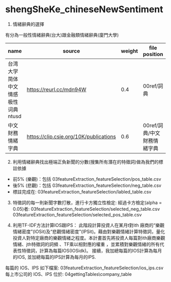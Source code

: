 shengSheKe_chineseNewSentiment
==============================

1. 情緒辭典的選擇

有分為一般性情緒辭典(台大)跟金融類情緒辭典(廈門大學)


|    name    | source |weight|file position
| ---------- | --- |--------|------|
| 台湾大学简体中文情感极性词典ntusd |  https://reurl.cc/mdn94W |0.4|00ref/詞典|
| 中文財務情緒字典 |https://clip.csie.org/10K/publications |0.6|00ref/詞典/中文財務情緒字典|


2. 利用情緒辭典找出極端正負新聞的分數(搜集所有潛在的特徵詞)做為我們的標註依據
  -  前5% (樂觀)：包括 03featureExtraction_featureSelection/pos_table.csv
  -  後5% (悲觀)：包括 03featureExtraction_featureSelection/neg_table.csv
  -  標註完成在: 03featureExtraction_featureSelection/labled_table.csv

3. 特徵詞的每一則新聞字數打散，進行卡方獨立性檢定:
經過卡方檢定(alpha = 0.05)者:
03featureExtraction_featureSelection/selected_neg_table.csv
03featureExtraction_featureSelection/selected_pos_table.csv


4. 利用TF-IDF方法計算IOS跟IPS：
此階段計算投資人在某月t對ith
廠商的“樂觀情緒密度”(IOSit)及“悲觀情緒密度”(IPSit)。藉由對樂觀情緒計算特徵詞，量化投資人對特定廠商的樂觀情緒之程度。本計畫首先將投資人每篇對ith廠商樂觀情緒、jth特徵詞的詞頻 、TF乘以相對應的權重
，並累積對樂觀情緒的所有代表性特徵詞，計算為每篇IOS(IOSidk)。
接續，我加總每篇的IOS計算為每月的IOS, 並加總每篇的IPS計算為每月的IPS.

每篇的 IOS、IPS 如下檔案: 03featureExtraction_featureSelection/ios_ips.csv  
每上市公司的 IOS、IPS 位於: 04gettingTables\company_table
